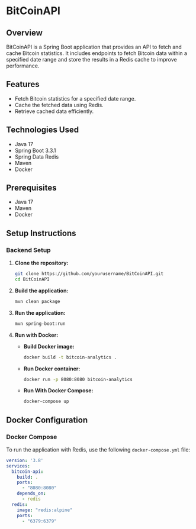 # BitCoinAPI

## Overview

BitCoinAPI is a Spring Boot application that provides an API to fetch and cache Bitcoin statistics. It includes endpoints to fetch Bitcoin data within a specified date range and store the results in a Redis cache to improve performance.

## Features

- Fetch Bitcoin statistics for a specified date range.
- Cache the fetched data using Redis.
- Retrieve cached data efficiently.

## Technologies Used

- Java 17
- Spring Boot 3.3.1
- Spring Data Redis
- Maven
- Docker

## Prerequisites

- Java 17
- Maven
- Docker

## Setup Instructions

### Backend Setup

1. **Clone the repository:**

    ```sh
    git clone https://github.com/yourusername/BitCoinAPI.git
    cd BitCoinAPI
    ```

2. **Build the application:**

    ```sh
    mvn clean package
    ```

3. **Run the application:**

    ```sh
    mvn spring-boot:run
    ```

4. **Run with Docker:**

    - **Build Docker image:**

        ```sh
        docker build -t bitcoin-analytics .
        ```

    - **Run Docker container:**

        ```sh
        docker run -p 8080:8080 bitcoin-analytics
        ```
      
   - **Run With Docker Compose:**

       ```sh
       docker-compose up
       ```

## Docker Configuration

### Docker Compose

To run the application with Redis, use the following `docker-compose.yml` file:

```yaml
version: '3.8'
services:
  bitcoin-api:
    build: .
    ports:
      - "8080:8080"
    depends_on:
      - redis
  redis:
    image: "redis:alpine"
    ports:
      - "6379:6379"
```